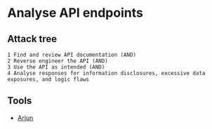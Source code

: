 # Analyse API endpoints

## Attack tree

```text
1 Find and review API documentation (AND)
2 Reverse engineer the API (AND)
3 Use the API as intended (AND)
4 Analyse responses for information disclosures, excessive data exposures, and logic flaws
```

## Tools

* [Arjun](https://github.com/s0md3v/Arjun)

